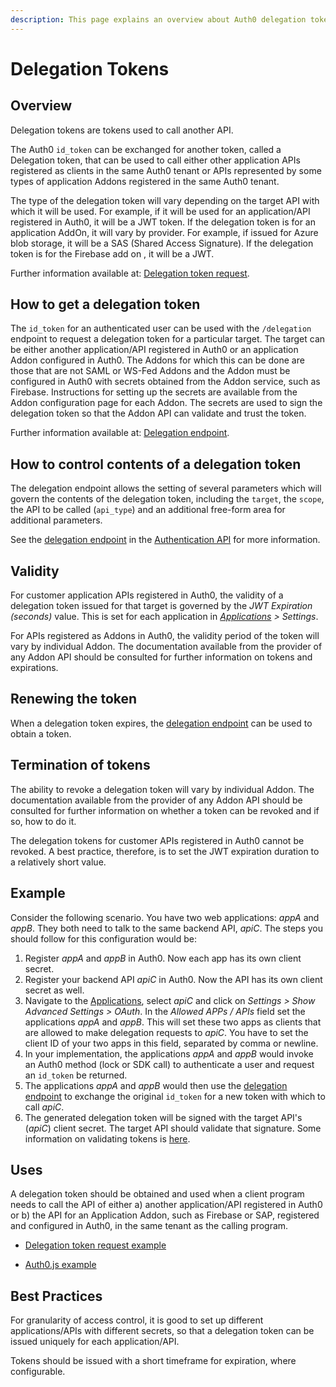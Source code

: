 ```yaml
---
description: This page explains an overview about Auth0 delegation tokens.
---
```


# Delegation Tokens

## Overview

Delegation tokens are tokens used to call another API.

The Auth0 `id_token` can be exchanged for another token, called a Delegation token, that can be used to call either other application APIs registered as clients in the same Auth0 tenant or APIs represented by some types of application Addons registered in the same Auth0 tenant.

The type of the delegation token will vary depending on the target API with which it will be used.  For example, if it will be used for an application/API registered in Auth0, it will be a JWT token.  If the delegation token is for an application AddOn, it will vary by provider.  For example, if issued for Azure blob storage, it will be a SAS (Shared Access Signature).  If the delegation token is for the Firebase add on , it will be a JWT.

Further information available at: [Delegation token request](https://github.com/auth0/auth0.js#delegation-token-request).

## How to get a delegation token

The `id_token` for an authenticated user can be used with the `/delegation` endpoint to request a delegation token for a particular target.  The target can be either another application/API registered in Auth0 or an application Addon configured in Auth0.  The Addons for which this can be done are those that are not SAML or WS-Fed Addons and the Addon must be configured in Auth0 with secrets obtained from the Addon service, such as Firebase.  Instructions for setting up the secrets are available from the Addon configuration page for each Addon.  The secrets are used to sign the delegation token so that the Addon API can validate and trust the token.

Further information available at:  [Delegation endpoint](/api/authentication#delegated).

## How to control contents of a delegation token

The delegation endpoint allows the setting of several parameters which will govern the contents of the delegation token, including the `target`, the `scope`, the API to be called (`api_type`) and an additional free-form area for additional parameters.

See the [delegation endpoint](/api/authentication#delegated) in the [Authentication API](/api/authentication) for more information.

## Validity

For customer application APIs registered in Auth0, the validity of a delegation token issued for that target is governed by the _JWT Expiration (seconds)_ value. This is set for each application in _[Applications](${manage_url}/#/applications) > Settings_.

For APIs registered as Addons in Auth0, the validity period of the token will vary by individual Addon.  The documentation available from the provider of any Addon API should be consulted for further information on tokens and expirations.

## Renewing the token

When a delegation token expires, the [delegation endpoint](/api/authentication#delegated) can be used to obtain a token.

## Termination of tokens

The ability to revoke a delegation token will vary by individual Addon.  The documentation available from the provider of any Addon API should be consulted for further information on whether a token can be revoked and if so, how to do it.

The delegation tokens for customer APIs registered in Auth0 cannot be revoked.  A best practice, therefore, is to set the JWT expiration duration to a relatively short value.

## Example

Consider the following scenario. You have two web applications: _appA_ and _appB_. They both need to talk to the same backend API, _apiC_. The steps you should follow for this configuration would be:

1. Register _appA_ and _appB_ in Auth0. Now each app has its own client secret.
2. Register your backend API _apiC_ in Auth0. Now the API has its own client secret as well.
3. Navigate to the [Applications](${manage_url}/#/applications), select _apiC_ and click on _Settings > Show Advanced Settings > OAuth_. In the _Allowed APPs / APIs_ field set the applications _appA_ and _appB_. This will set these two apps as clients that are allowed to make delegation requests to _apiC_. You have to set the client ID of your two apps in this field, separated by comma or newline.
4. In your implementation, the applications _appA_ and _appB_ would invoke an Auth0 method (lock or SDK call) to authenticate a user and request an `id_token` be returned.
5. The applications _appA_ and _appB_ would then use the [delegation endpoint](/api/authentication#delegated) to exchange the original `id_token` for a new token with which to call _apiC_.
6. The generated delegation token will be signed with the target API's (_apiC_) client secret. The target API should validate that signature. Some information on validating tokens is [here](/protocols#validating-tokens).

## Uses

A delegation token should be obtained and used when a client program needs to call the API of either a) another application/API registered in Auth0 or b) the API for an Application Addon, such as Firebase or SAP, registered and configured in Auth0, in the same tenant as the calling program.

* [Delegation token request example](https://github.com/auth0/auth0.js#delegation-token-request)

* [Auth0.js example](/libraries/auth0js#12)

## Best Practices

For granularity of access control, it is good to set up different applications/APIs with different secrets, so that a delegation token can be issued uniquely for each application/API.

Tokens should be issued with a short timeframe for expiration, where configurable.
